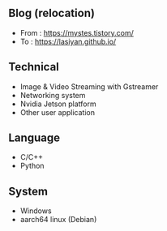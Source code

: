 ## Blog (relocation)
- From : https://mystes.tistory.com/
- To   : https://lasiyan.github.io/

## Technical
- Image & Video Streaming with Gstreamer
- Networking system
- Nvidia Jetson platform
- Other user application

## Language
- C/C++
- Python

## System
- Windows
- aarch64 linux (Debian)

<!---
lasiyan/lasiyan is a ✨ special ✨ repository because its `README.md` (this file) appears on your GitHub profile.
You can click the Preview link to take a look at your changes.
--->
